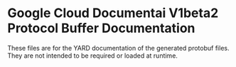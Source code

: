 # Google Cloud Documentai V1beta2 Protocol Buffer Documentation

These files are for the YARD documentation of the generated protobuf files.
They are not intended to be required or loaded at runtime.
